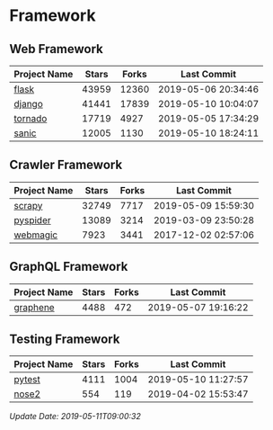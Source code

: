 # Framework

## Web Framework

| Project Name | Stars | Forks | Last Commit |
| ------------ | ----- | ----- | ----------- |
| [flask](https://github.com/pallets/flask) | 43959 | 12360 | 2019-05-06 20:34:46 |
| [django](https://github.com/django/django) | 41441 | 17839 | 2019-05-10 10:04:07 |
| [tornado](https://github.com/tornadoweb/tornado) | 17719 | 4927 | 2019-05-05 17:34:29 |
| [sanic](https://github.com/huge-success/sanic) | 12005 | 1130 | 2019-05-10 18:24:11 |

## Crawler Framework

| Project Name | Stars | Forks | Last Commit |
| ------------ | ----- | ----- | ----------- |
| [scrapy](https://github.com/scrapy/scrapy) | 32749 | 7717 | 2019-05-09 15:59:30 |
| [pyspider](https://github.com/binux/pyspider) | 13089 | 3214 | 2019-03-09 23:50:28 |
| [webmagic](https://github.com/code4craft/webmagic) | 7923 | 3441 | 2017-12-02 02:57:06 |

## GraphQL Framework

| Project Name | Stars | Forks | Last Commit |
| ------------ | ----- | ----- | ----------- |
| [graphene](https://github.com/graphql-python/graphene) | 4488 | 472 | 2019-05-07 19:16:22 |

## Testing Framework

| Project Name | Stars | Forks | Last Commit |
| ------------ | ----- | ----- | ----------- |
| [pytest](https://github.com/pytest-dev/pytest) | 4111 | 1004 | 2019-05-10 11:27:57 |
| [nose2](https://github.com/nose-devs/nose2) | 554 | 119 | 2019-04-02 15:53:47 |

*Update Date: 2019-05-11T09:00:32*